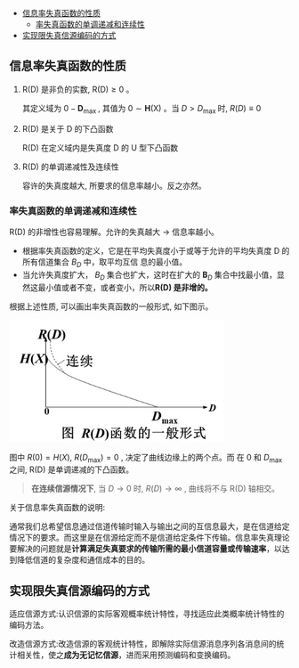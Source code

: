 - [信息率失真函数的性质](#信息率失真函数的性质)
  - [率失真函数的单调递减和连续性](#率失真函数的单调递减和连续性)
- [实现限失真信源编码的方式](#实现限失真信源编码的方式)


## 信息率失真函数的性质

1. R(D)  是非负的实数,  $\mathrm{R}(\mathrm{D}) \geq 0$  。

   其定义域为 $0-\mathbf{D}_{\text {max }}$ , 其值为  $0 \sim \mathbf{H}(\mathrm{X})$  。当  $D>D_{\text {max }}$  时,  $R(D) \equiv 0$ 

2. R(D)  是关于  $\mathrm{D}$  的下凸函数

   R(D)  在定义域内是失真度  $\mathrm{D}$  的  $\mathrm{U}$  型下凸函数

3. R(D)  的单调递减性及连续性

   容许的失真度越大, 所要求的信息率越小。反之亦然。

### 率失真函数的单调递减和连续性

R(D)  的非增性也容易理解。允许的失真越大  $\rightarrow$  信息率越小。

+ 根据率失真函数的定义，它是在平均失真度小于或等于允许的平均失真度  D  的所有信道集合  $B_{D}$  中，取平均互信 息的最小值。
+ 当允许失真度扩大， $B_{D}$  集合也扩大，这时在扩大的  $\boldsymbol{B}_{D}$  集合中找最小值，显然这最小值或者不变，或者变小，所以**R(D) 是非增的。**

根据上述性质, 可以画出率失真函数的一般形式, 如下图示。 

![](https://raw.githubusercontent.com/timerring/picgo/master/picbed/image-20230207184114170.png)

图中  $R(0)=H(X)$,   $R\left(D_{\max }\right)=0$ , 决定了曲线边缘上的两个点。而 在 0 和  $D_{\text {max }}$ 之间,  R(D)  是单调递减的下凸函数。

> **在连续信源情况下**, 当  $D \rightarrow 0$  时,  $R(D) \rightarrow \infty$ , 曲线将不与 R(D) 轴相交。

关于信息率失真函数的说明:

通常我们总希望信息通过信道传输时输入与输出之间的互信息最大，是在信道给定情况下的要求。而这里是在信源给定而不是信道给定条件下传输。信息率失真理论要解决的问题就是**计算满足失真要求的传输所需的最小信道容量或传输速率**，以达到降低信道的复杂度和通信成本的目的。

## 实现限失真信源编码的方式

适应信源方式:认识信源的实际客观概率统计特性，寻找适应此类概率统计特性的编码方法。

改造信源方式:改造信源的客观统计特性，即解除实际信源消息序列各消息间的统计相关性，使之**成为无记忆信源**，进而采用预测编码和变换编码。